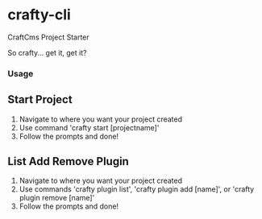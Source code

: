 # crafty-cli
CraftCms Project Starter

So crafty... get it, get it?

### Usage

## Start Project
1) Navigate to where you want your project created
2) Use command 'crafty start [projectname]'
3) Follow the prompts and done!

## List Add Remove Plugin
1) Navigate to where you want your project created
2) Use commands 'crafty plugin list', 'crafty plugin add [name]', or 'crafty plugin remove [name]'
3) Follow the prompts and done!